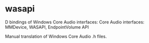 # wasapi
D bindings of Windows Core Audio interfaces: Core Audio interfaces: MMDevice, WASAPI, EndpointVolume API


Manual translation of Windows Core Audio .h files.

